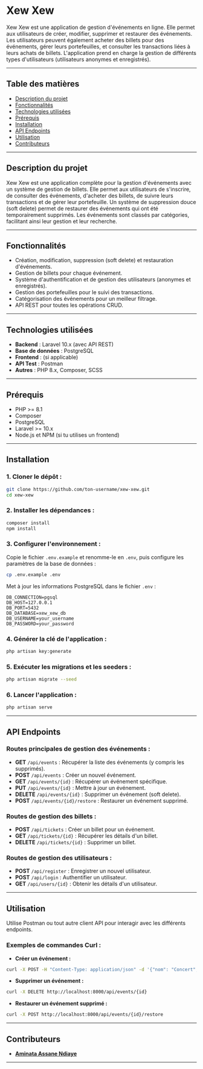 # **Xew Xew**

Xew Xew est une application de gestion d'événements en ligne. Elle permet aux utilisateurs de créer, modifier, supprimer et restaurer des événements. Les utilisateurs peuvent également acheter des billets pour des événements, gérer leurs portefeuilles, et consulter les transactions liées à leurs achats de billets. L'application prend en charge la gestion de différents types d'utilisateurs (utilisateurs anonymes et enregistrés).

---

## **Table des matières**

- [Description du projet](#description-du-projet)
- [Fonctionnalités](#fonctionnalités)
- [Technologies utilisées](#technologies-utilisées)
- [Prérequis](#prérequis)
- [Installation](#installation)
- [API Endpoints](#api-endpoints)
- [Utilisation](#utilisation)
- [Contributeurs](#contributeurs)


---

## **Description du projet**

Xew Xew est une application complète pour la gestion d'événements avec un système de gestion de billets. Elle permet aux utilisateurs de s'inscrire, de consulter des événements, d'acheter des billets, de suivre leurs transactions et de gérer leur portefeuille. Un système de suppression douce (soft delete) permet de restaurer des événements qui ont été temporairement supprimés. Les événements sont classés par catégories, facilitant ainsi leur gestion et leur recherche.

---

## **Fonctionnalités**

- Création, modification, suppression (soft delete) et restauration d'événements.
- Gestion de billets pour chaque événement.
- Système d'authentification et de gestion des utilisateurs (anonymes et enregistrés).
- Gestion des portefeuilles pour le suivi des transactions.
- Catégorisation des événements pour un meilleur filtrage.
- API REST pour toutes les opérations CRUD.

---

## **Technologies utilisées**

- **Backend** : Laravel 10.x (avec API REST)
- **Base de données** : PostgreSQL
- **Frontend** : (si applicable)
- **API Test** : Postman
- **Autres** : PHP 8.x, Composer, SCSS

---

## **Prérequis**

- PHP >= 8.1
- Composer
- PostgreSQL
- Laravel >= 10.x
- Node.js et NPM (si tu utilises un frontend)

---

## **Installation**

### 1. **Cloner le dépôt :**

```bash
git clone https://github.com/ton-username/xew-xew.git
cd xew-xew
```

### 2. **Installer les dépendances :**

```bash
composer install
npm install
```

### 3. **Configurer l'environnement :**

Copie le fichier `.env.example` et renomme-le en `.env`, puis configure les paramètres de la base de données :

```bash
cp .env.example .env
```

Met à jour les informations PostgreSQL dans le fichier `.env` :

```plaintext
DB_CONNECTION=pgsql
DB_HOST=127.0.0.1
DB_PORT=5432
DB_DATABASE=xew_xew_db
DB_USERNAME=your_username
DB_PASSWORD=your_password
```

### 4. **Générer la clé de l'application :**

```bash
php artisan key:generate
```

### 5. **Exécuter les migrations et les seeders :**

```bash
php artisan migrate --seed
```

### 6. **Lancer l'application :**

```bash
php artisan serve
```

---

## **API Endpoints**

### Routes principales de gestion des événements :

- **GET** `/api/events` : Récupérer la liste des événements (y compris les supprimés).
- **POST** `/api/events` : Créer un nouvel événement.
- **GET** `/api/events/{id}` : Récupérer un événement spécifique.
- **PUT** `/api/events/{id}` : Mettre à jour un événement.
- **DELETE** `/api/events/{id}` : Supprimer un événement (soft delete).
- **POST** `/api/events/{id}/restore` : Restaurer un événement supprimé.

### Routes de gestion des billets :

- **POST** `/api/tickets` : Créer un billet pour un événement.
- **GET** `/api/tickets/{id}` : Récupérer les détails d'un billet.
- **DELETE** `/api/tickets/{id}` : Supprimer un billet.

### Routes de gestion des utilisateurs :

- **POST** `/api/register` : Enregistrer un nouvel utilisateur.
- **POST** `/api/login` : Authentifier un utilisateur.
- **GET** `/api/users/{id}` : Obtenir les détails d'un utilisateur.

---

## **Utilisation**

Utilise Postman ou tout autre client API pour interagir avec les différents endpoints.

### Exemples de commandes Curl :

- **Créer un événement :**

```bash
curl -X POST -H "Content-Type: application/json" -d '{"nom": "Concert", "description": "Concert de musique", "quantite_billet": 100, "prix_billet": 25.50, "date": "2024-10-10", "heure": "20:00", "lieu": "Paris"}' http://localhost:8000/api/events
```

- **Supprimer un événement :**

```bash
curl -X DELETE http://localhost:8000/api/events/{id}
```

- **Restaurer un événement supprimé :**

```bash
curl -X POST http://localhost:8000/api/events/{id}/restore
```

---

## **Contributeurs**

- **[Aminata Assane Ndiaye](https://github.com/Aminata-A)**

---



